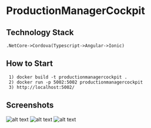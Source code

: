 # ProductionManagerCockpit

## Technology Stack

	.NetCore->Cordova(Typescript->Angular->Ionic)

## How to Start

	 1) docker build -t productionmanagercockpit .
	 2) docker run -p 5002:5002 productionmanagercockpit
	 3) http://localhost:5002/

## Screenshots
![alt text](https://github.com/ScaleIT-ORG/ProductionManagerCockpit/blob/master/SCREENSHOTS/Screenshot%20from%202017-10-30%2012-54-00.png)
![alt text](https://github.com/ScaleIT-ORG/ProductionManagerCockpit/blob/master/SCREENSHOTS/Screenshot%20from%202017-10-30%2012-54-59.png)
![alt text](https://github.com/ScaleIT-ORG/ProductionManagerCockpit/blob/master/SCREENSHOTS/Screenshot%20from%202017-10-30%2012-57-20.png)
